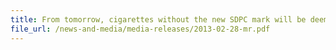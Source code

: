 ```yaml
---
title: From tomorrow, cigarettes without the new SDPC mark will be deemed duty-unpaid and illegal 
file_url: /news-and-media/media-releases/2013-02-28-mr.pdf
---
```


